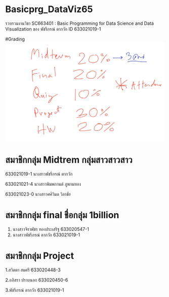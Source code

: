 # Basicprg_DataViz65
รวบรวมงานวิชา SC663401 : Basic Programming for Data Science and Data Visualization ของ พัชรีภรณ์ ตากวัก ID 633021019-1

#Grading
![grading imagel](Grading.jpg)

# สมาชิกกลุ่ม Midtrem กลุ่มสาวสาวสาว
633021019-1	นางสาวพัชรีภรณ์ ตากวัก

633021021-4	นางสาวพิมพกานต์ ภูพานทอง

633021023-0	นางสาวศศิวิมล วิลาชัย

 # สมาชิกกลุ่ม final ชื่อกลุ่ม 1billion
1. นางสาวจิราพัชร ทองประเสริฐ 633020547-1
2. นางสาวพัชรีภรณ์ ตากวัก 633021019-1

# สมาชิกกลุ่ม Project 
1.สวิตตา สมศรี 633020448-3

2.อภิสรา ปราบนอก 633020450-6

3.พัชรีภรณ์ ตากวัก 633021019-1
